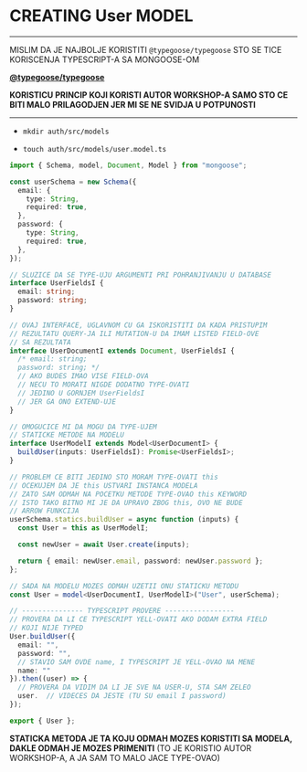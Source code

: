 # CREATING User MODEL

***

MISLIM DA JE NAJBOLJE KORISTITI `@typegoose/typegoose` STO SE TICE KORISCENJA TYPESCRIPT-A SA MONGOOSE-OM

**[@typegoose/typegoose](https://github.com/typegoose/typegoose)**

**KORISTICU PRINCIP KOJI KORISTI AUTOR WORKSHOP-A SAMO STO CE BITI MALO PRILAGODJEN JER MI SE NE SVIDJA U POTPUNOSTI**

***

- `mkdir auth/src/models`

- `touch auth/src/models/user.model.ts`

```ts
import { Schema, model, Document, Model } from "mongoose";

const userSchema = new Schema({
  email: {
    type: String,
    required: true,
  },
  password: {
    type: String,
    required: true,
  },
});

// SLUZICE DA SE TYPE-UJU ARGUMENTI PRI POHRANJIVANJU U DATABASE
interface UserFieldsI {
  email: string;
  password: string;
}

// OVAJ INTERFACE, UGLAVNOM CU GA ISKORISTITI DA KADA PRISTUPIM
// REZULTATU QUERY-JA ILI MUTATION-U DA IMAM LISTED FIELD-OVE
// SA REZULTATA
interface UserDocumentI extends Document, UserFieldsI {
  /* email: string;
  password: string; */
  // AKO BUDES IMAO VISE FIELD-OVA
  // NECU TO MORATI NIGDE DODATNO TYPE-OVATI
  // JEDINO U GORNJEM UserFieldsI
  // JER GA ONO EXTEND-UJE
}

// OMOGUCICE MI DA MOGU DA TYPE-UJEM
// STATICKE METODE NA MODELU
interface UserModelI extends Model<UserDocumentI> {
  buildUser(inputs: UserFieldsI): Promise<UserFieldsI>;
}

// PROBLEM CE BITI JEDINO STO MORAM TYPE-OVATI this
// OCEKUJEM DA JE this USTVARI INSTANCA MODELA
// ZATO SAM ODMAH NA POCETKU METODE TYPE-OVAO this KEYWORD
// ISTO TAKO BITNO MI JE DA UPRAVO ZBOG this, OVO NE BUDE
// ARROW FUNKCIJA
userSchema.statics.buildUser = async function (inputs) {
  const User = this as UserModelI;

  const newUser = await User.create(inputs);

  return { email: newUser.email, password: newUser.password };
};

// SADA NA MODELU MOZES ODMAH UZETII ONU STATICKU METODU
const User = model<UserDocumentI, UserModelI>("User", userSchema);

// --------------- TYPESCRIPT PROVERE -----------------
// PROVERA DA LI CE TYPESCRIPT YELL-OVATI AKO DODAM EXTRA FIELD
// KOJI NIJE TYPED
User.buildUser({
  email: "",
  password: "",
  // STAVIO SAM OVDE name, I TYPESCRIPT JE YELL-OVAO NA MENE
  name: ""
}).then((user) => {
  // PROVERA DA VIDIM DA LI JE SVE NA USER-U, STA SAM ZELEO
  user.  // VIDECES DA JESTE (TU SU email I password)
});

export { User };
```

**STATICKA METODA JE TA KOJU ODMAH MOZES KORISTITI SA MODELA, DAKLE ODMAH JE MOZES PRIMENITI** (TO JE KORISTIO AUTOR WORKSHOP-A, A JA SAM TO MALO JACE TYPE-OVAO)
